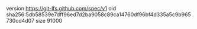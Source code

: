 version https://git-lfs.github.com/spec/v1
oid sha256:5db58539e7dff96ed7d2ba9058c89ca14760df96bf4d335a5c9b965730cd4d07
size 91000
